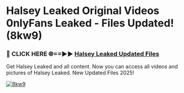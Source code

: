 # Halsey Leaked Original Videos 0nlyFans Leaked - Files Updated! (8kw9)

<h3>🔴 CLICK HERE 🌐==►► <a href="https://tinyurl.com/ehrbuxhb" rel="nofollow">Halsey Leaked Updated Files</a></h3>

Get Halsey Leaked and all content. Now you can access all videos and pictures of Halsey Leaked. New Updated Files 2025!

[![8kw9](https://i.imgur.com/lVYEuWS.gif)](https://tinyurl.com/ehrbuxhb)
